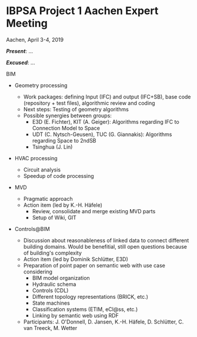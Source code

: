 # IBPSA Project 1 Aachen Expert Meeting

Aachen, April 3-4, 2019

***Present***: ...

***Excused***: ...

BIM
* Geometry processing
	* Work packages: defining Input (IFC) and output (IFC+SB), base code (repository + test files), algorithmic review and coding
	* Next steps: Testing of geometry algorithms
	* Possible synergies between groups:
		* E3D (E. Fichter), KIT (A. Geiger): Algorithms regarding IFC to Connection Model to Space
		* UDT (C. Nytsch-Geusen), TUC (G. Giannakis): Algorithms regarding Space to 2ndSB
		* Tsinghua (J. Lin)					
* HVAC processing
	* Circuit analysis
	* Speedup of code processing

* MVD
	* Pragmatic approach
	* Action item (led by K.-H. Häfele)
		* Review, consolidate and merge existing MVD parts
		* Setup of Wiki, GIT

* Controls@BIM
	* Discussion about reasonableness of linked data to connect different building domains. Would be benefitial, still open questions because of building's complexity
	* Action item (led by Dominik Schlütter, E3D)
	* Preparation of point paper on semantic web with use case considering
		* BIM model organization
		* Hydraulic schema
		* Controls (CDL)
		* Different topology representations (BRICK, etc.)
		* State machines
		* Classification systems (ETIM, eCl@ss, etc.)
		* Linking by semantic web using RDF
	* Participants: J. O'Donnell, D. Jansen, K.-H. Häfele, D. Schlütter, C. van Treeck, M. Wetter



